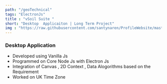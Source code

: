 ```yaml
---
path: "/geoTechnical"
tags: "ElectronJs"
title : "vSoil Suite "
short: "Desktop  Applicaiton | Long Term Project"
img : "https://raw.githubusercontent.com/santynaren/ProfileWebsite/master/vsoil%20suite.png"
---
```


### Desktop  Application #

* Developed using Vanilla Js
* Programmed on Core Node Js with Electron Js
* Integration of Canvas , 2D Context , Data Alogorithms based on the Requirement
* Worked on UK Time Zone